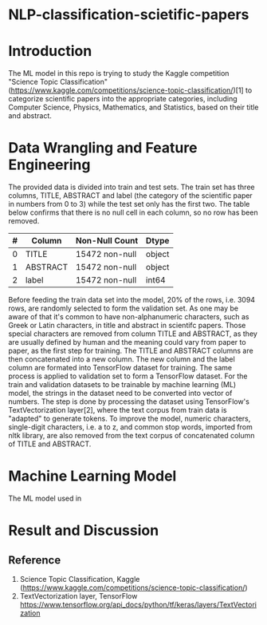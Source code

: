 # NLP-classification-scietific-papers
# Introduction
The ML model in this repo is trying to study the Kaggle competition "Science Topic Classification" (https://www.kaggle.com/competitions/science-topic-classification/)[1] to categorize scientific papers into the appropriate categories, including Computer Science, Physics, Mathematics, and Statistics, based on their title and abstract.

# Data Wrangling and Feature Engineering
The provided data is divided into train and test sets. The train set has three columns, TITLE, ABSTRACT and label (the category of the scientific paper in numbers from 0 to 3) while the test set only has the first two. The table below confirms that there is no null cell in each column, so no row has been removed.

|#  |Column|   Non-Null Count |Dtype| 
|---|------|------------------|-----|
| 0 |TITLE |    15472 non-null|object|
| 1 |ABSTRACT|  15472 non-null|object|
| 2 |label|     15472 non-null|int64|

Before feeding the train data set into the model, 20% of the rows, i.e. 3094 rows, are randomly selected to form the validation set. As one may be aware of that it's common to have non-alphanumeric characters, such as Greek or Latin characters, in title and abstract in scientifc papers. Those special characters are removed from column TITLE and ABSTRACT, as they are usually defined by human and the meaning could vary from paper to paper, as the first step for training. The TITLE and ABSTRACT columns are then concatenated into a new column. The new column and the label column are formated into TensorFlow dataset for training. The same process is applied to validation set to form a TensorFlow dataset. For the train and validation datasets to be trainable by machine learning (ML) model, the strings in the dataset need to be converted into vector of numbers. The step is done by processing the dataset using TensorFlow's TextVectorization layer[2], where the text corpus from train data is "adapted" to generate tokens.
To improve the model, numeric characters, single-digit characters, i.e. a to z, and common stop words, imported from nltk library, are also removed from the text corpus of concatenated column of TITLE and ABSTRACT. 

# Machine Learning Model
The ML model used in 

# Result and Discussion

## Reference
1. Science Topic Classification, Kaggle (https://www.kaggle.com/competitions/science-topic-classification/)   
2. TextVectorization layer, TensorFlow https://www.tensorflow.org/api_docs/python/tf/keras/layers/TextVectorization
